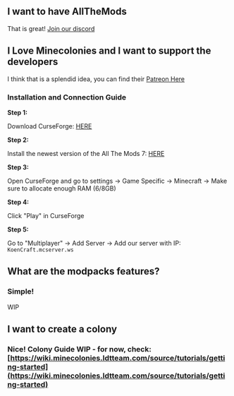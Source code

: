 ## I want to have AllTheMods

That is great! [Join our discord](https://discord.gg/XDhCNBXbUG)

## I Love Minecolonies and I want to support the developers

I think that is a splendid idea, you can find their [Patreon Here](https://www.patreon.com/minecolonies)

### Installation and Connection Guide

**Step 1:**

Download CurseForge: [HERE](https://download.curseforge.com/) 

**Step 2:**

Install the newest version of the All The Mods 7: [HERE](https://download.curseforge.com/?addonId=426926&fileId=3529593)

**Step 3:**

Open CurseForge and go to settings -> Game Specific -> Minecraft -> Make sure to allocate enough RAM (6/8GB)

**Step 4:**

Click "Play" in CurseForge

**Step 5:**

Go to "Multiplayer" -> Add Server -> Add our server with IP: `KoenCraft.mcserver.ws`

## What are the modpacks features?

### Simple!

WIP

## I want to create a colony

### Nice! Colony Guide WIP -  for now, check: [https://wiki.minecolonies.ldtteam.com/source/tutorials/getting-started](https://wiki.minecolonies.ldtteam.com/source/tutorials/getting-started)
